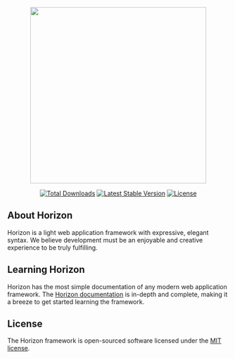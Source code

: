 <p align="center"><img src="https://raw.githubusercontent.com/horizom/horizom.github.io/master/images/horizom-logo-color.svg" width="400"></p>

<p align="center">
<a href="https://packagist.org/packages/horizom/horizom"><img src="https://poser.pugx.org/horizom/horizom/d/total.svg" alt="Total Downloads"></a>
<a href="https://packagist.org/packages/horizom/horizom"><img src="https://poser.pugx.org/horizom/horizom/v/stable.svg" alt="Latest Stable Version"></a>
<a href="https://packagist.org/packages/horizom/horizom"><img src="https://poser.pugx.org/horizom/horizom/license.svg" alt="License"></a>
</p>

## About Horizon

Horizon is a light web application framework with expressive, elegant syntax. We believe development must be an enjoyable and creative experience to be truly fulfilling.

## Learning Horizon

Horizon has the most simple documentation of any modern web application framework. The [Horizon documentation](https://codec-solutions.github.io/) is in-depth and complete, making it a breeze to get started learning the framework.

## License

The Horizon framework is open-sourced software licensed under the [MIT license](LICENSE.md).
